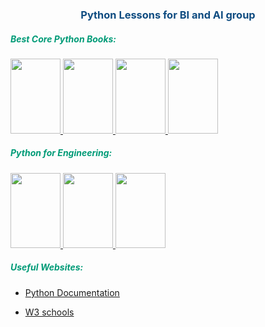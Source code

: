 <h3 style="text-align:center;color:#0F4C81;">Python Lessons for BI and AI group</h3>

<h5 style="color: #009B77;">Best Core Python Books:</h5>

<a href="https://drive.google.com/file/d/1Eqv90wC4UpgcxqCG8rlNR-QQJHVgSN9F/view?usp=sharing" target="_blank">
<img src="https://realpython.com/cdn-cgi/image/width=900,format=auto/https://files.realpython.com/media/python-basics-cover-900.75eb2f36588c.png" style="width:80px;height:120px; object-fit: cover;" />
</a>

<a href="https://drive.google.com/file/d/1XhIlVgVJ9dzYGVaJis1QOSNzwNEE_tRc/view?usp=sharing" target="_blank">
<img src="https://images-na.ssl-images-amazon.com/images/S/compressed.photo.goodreads.com/books/1677830388i/33516244.jpg" style="width:80px;height:120px; object-fit: cover;" />
</a>

<a href="https://drive.google.com/file/d/1eRVrdUBegCC7L8TF-f9B3iDLWu7796Wl/view?usp=sharing" target="_blank">
<img src="https://sd.blackball.lv/t.ashx?i=/data/covers/Fluent_Python_(2022).png&w=200&q=80" style="width:80px;height:120px; object-fit: cover;" />
</a>

<a href="https://drive.google.com/file/d/1bVX_1nqxGJ9teli3dXI1Ksw5m2kxGFne/view?usp=sharing" target="_blank">
<img src="https://m.media-amazon.com/images/I/51O53P4JHqL._SX342_SY445_.jpg" style="width:80px;height:120px; object-fit: cover;" />
</a>

<h5 style="color: #009B77;">Python for Engineering:</h5>

<a href="https://drive.google.com/file/d/1y9prdoAY1MfAGWfECvAkhLfBGfvAvONY/view?usp=sharing" target="_blank">
<img src="https://m.media-amazon.com/images/I/71yprEUlm-L._SY522_.jpg" style="width:80px;height:120px; object-fit: cover;" />
</a>

<a href="https://drive.google.com/file/d/10twtjpK7cb-ESAoHM_jCUS5S4UsRsgeQ/view?usp=sharing" target="_blank">
<img src="https://m.media-amazon.com/images/I/61vJ9KYPgTL._SY522_.jpg" style="width:80px;height:120px; object-fit: cover;" />
</a>

<a href="https://drive.google.com/file/d/1Le4b8_AdOs7Ocit-TDQUv4j5Oqeheabx/view?usp=sharing" target="_blank">
<img src="https://encrypted-tbn0.gstatic.com/images?q=tbn:ANd9GcQPJCNZBJ08jXSewoqt4uE7LyC6Vk9gED6IYA&s" style="width:80px;height:120px; object-fit: cover;" />
</a>

<h5 style="color: #009B77;">Useful Websites:</h5>

- <a href="https://docs.python.org/3/"  target="_blank">Python Documentation</a>

- <a href="https://www.w3schools.com/python/default.asp"  target="_blank">W3 schools</a>